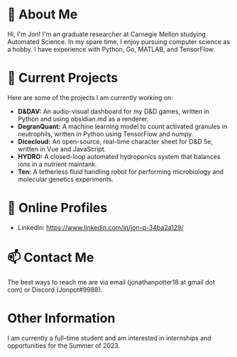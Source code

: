 # 👋 About Me
Hi, I'm Jon! I'm an graduate researcher at Carnegie Mellon studying Automated Science. In my spare time, I enjoy pursuing computer science as a hobby. I have experience with Python, Go, MATLAB, and TensorFlow.

# 🌱 Current Projects
Here are some of the projects I am currently working on:

- **D&DAV:** An audio-visual dashboard for my D&D games, written in Python and using obsidian.md as a renderer.
- **DegranQuant:** A machine learning model to count activated granules in neutrophils, written in Python using TensorFlow and numpy.
- **Dicecloud:** An open-source, real-time character sheet for D&D 5e, written in Vue and JavaScript.
- **HYDRO:** A closed-loop automated hydroponics system that balances ions in a nutrient maintank.
- **Ten:** A tetherless fluid handling robot for performing microbiology and molecular genetics experiments.

# 👀 Online Profiles
- LinkedIn: https://www.linkedin.com/in/jon-p-34ba2a129/

# 📫 Contact Me
The best ways to reach me are via email (jonathanpotter18 at gmail dot com) or Discord (Jonpot#9988).

# Other Information
I am currently a full-time student and am interested in internships and opportunities for the Summer of 2023.

<!---
Jonpot/Jonpot is a ✨ special ✨ repository because its `README.md` (this file) appears on your GitHub profile.
You can click the Preview link to take a look at your changes.
--->
